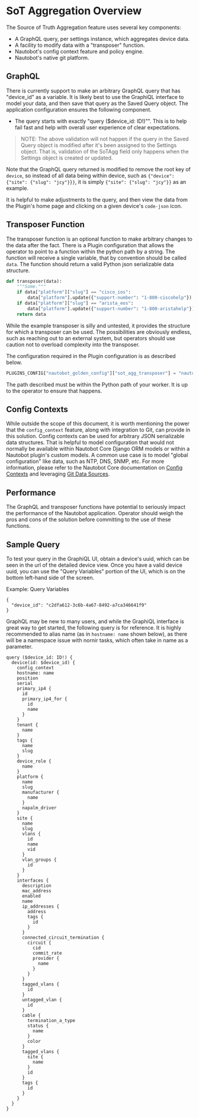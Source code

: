 # SoT Aggregation Overview 

The Source of Truth Aggregation feature uses several key components:

* A GraphQL query, per settings instance, which aggregates device data.
* A facility to modify data with a "transposer" function.
* Nautobot's config context feature and policy engine.
* Nautobot's native git platform.

## GraphQL

There is currently support to make an arbitrary GraphQL query that has "device_id" as a variable. It is likely best to use the GraphiQL interface to model
your data, and then save that query as the Saved Query object. The application configuration ensures the following component.

* The query starts with exactly "query ($device_id: ID!)"". This is to help fail fast and help with overall user experience of clear expectations.

> NOTE: The above validation will not happen if the query in the Saved Query object is modified after it's been assigned to the Settings object. That is, validation of the SoTAgg field only happens when the Settings object is created or updated.

Note that the GraphQL query returned is modified to remove the root key of `device`, so instead of all data being within device, such as
`{"device": {"site": {"slug": "jcy"}}}`, it is simply `{"site": {"slug": "jcy"}}` as an example.

It is helpful to make adjustments to the query, and then view the data from the Plugin's home page and clicking on a given device's `code-json` icon.

## Transposer Function

The transposer function is an optional function to make arbitrary changes to the data after the fact. There is a Plugin configuration that allows the
operator to point to a function within the python path by a string. The function will receive a single variable, that by convention should be called
`data`. The function should return a valid Python json serializable data structure.

```python
def transposer(data):
    """Some."""
    if data["platform"]["slug"] == "cisco_ios":
        data["platform"].update({"support-number": "1-800-ciscohelp"})
    if data["platform"]["slug"] == "arista_eos":
        data["platform"].update({"support-number": "1-800-aristahelp"})
    return data
```

While the example transposer is silly and untested, it provides the structure for which a transposer can be used. The possibilities are obviously endless,
such as reaching out to an external system, but operators should use caution not to overload complexity into the transposer. 

The configuration required in the Plugin configuration is as described below.

```python
PLUGINS_CONFIG["nautobot_golden_config"]["sot_agg_transposer"] = "nautobot_golden_config.transposer.transposer"
```
The path described must be within the Python path of your worker. It is up to the operator to ensure that happens.

## Config Contexts

While outside the scope of this document, it is worth mentioning the power that the `config_context` feature, along with integration to Git, can provide in this
solution. Config contexts can be used for arbitrary JSON serializable data structures. That is helpful to model configuration
that would not normally be available within Nautobot Core Django ORM models or within a Nautobot plugin's custom models. A common use case is to model "global configuration" like data, such as NTP, DNS, SNMP, etc.
For more information, please refer to the Nautobot Core documentation on
[Config Contexts](https://nautobot.readthedocs.io/en/latest/additional-features/config-contexts/#configuration-contexts) and leveraging
[Git Data Sources](https://nautobot.readthedocs.io/en/stable/user-guides/git-data-source/#using-git-data-sources).

## Performance

The GraphQL and transposer functions have potential to seriously impact the performance of the Nautobot application. Operator should weigh the pros and cons of the solution before committing to the use of these functions.

## Sample Query

To test your query in the GraphiQL UI, obtain a device's uuid, which can be seen in the url of the detailed device view. Once you have a valid device uuid, you can use the "Query Variables" portion of the UI, which is on the bottom left-hand side of the screen.

Example: Query Variables
```
{
  "device_id": "c2dfa612-3c6b-4a67-8492-a7ca346641f9"
}
```

GraphQL may be new to many users, and while the GraphiQL interface is great way to get started, the following query is for reference. It is
highly recommended to alias name (as in `hostname: name` shown below), as there will be a namespace issue with nornir tasks, which often
take in name as a parameter. 

```
query ($device_id: ID!) {
  device(id: $device_id) {
    config_context
    hostname: name
    position
    serial
    primary_ip4 {
      id
      primary_ip4_for {
        id
        name
      }
    }
    tenant {
      name
    }
    tags {
      name
      slug
    }
    device_role {
      name
    }
    platform {
      name
      slug
      manufacturer {
        name
      }
      napalm_driver
    }
    site {
      name
      slug
      vlans {
        id
        name
        vid
      }
      vlan_groups {
        id
      }
    }
    interfaces {
      description
      mac_address
      enabled
      name
      ip_addresses {
        address
        tags {
          id
        }
      }
      connected_circuit_termination {
        circuit {
          cid
          commit_rate
          provider {
            name
          }
        }
      }
      tagged_vlans {
        id
      }
      untagged_vlan {
        id
      }
      cable {
        termination_a_type
        status {
          name
        }
        color
      }
      tagged_vlans {
        site {
          name
        }
        id
      }
      tags {
        id
      }
    }
  }
}
```